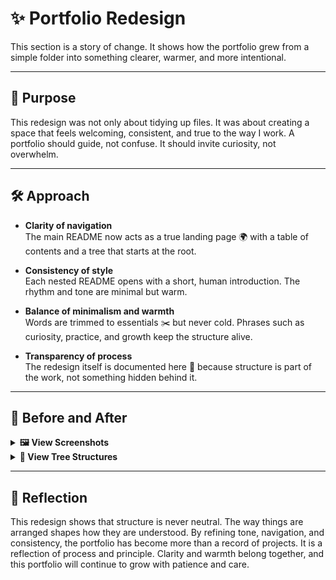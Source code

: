 # ✨ Portfolio Redesign

This section is a story of change. It shows how the portfolio grew from a simple folder into something clearer, warmer, and more intentional.  

---

## 🌱 Purpose

This redesign was not only about tidying up files. It was about creating a space that feels welcoming, consistent, and true to the way I work. A portfolio should guide, not confuse. It should invite curiosity, not overwhelm.  

---

## 🛠️ Approach

- **Clarity of navigation**  
  The main README now acts as a true landing page 🌍 with a table of contents and a tree that starts at the root.  

- **Consistency of style**  
  Each nested README opens with a short, human introduction. The rhythm and tone are minimal but warm.  

- **Balance of minimalism and warmth**  
  Words are trimmed to essentials ✂️ but never cold. Phrases such as curiosity, practice, and growth keep the structure alive.  

- **Transparency of process**  
  The redesign itself is documented here 📖 because structure is part of the work, not something hidden behind it.  

---

## 🔄 Before and After

<details>
<summary><strong>🖼️ View Screenshots</strong></summary>

**Before:**  
- [Screenshot 1 link here]  
- [Screenshot 2 link here]  

**After:**  
- [Screenshot 1 link here]  
- [Screenshot 2 link here]  

</details>

<details>
<summary><strong>🌳 View Tree Structures</strong></summary>

    📂 Portfolio (Before)
        └── README.md

    📂 Portfolio (After)
        └── README.md
            ├── Independent Projects
            ├── Guided Projects
            ├── Workflow Process
            ├── Certificates
            └── Acknowledgements

</details>

---

## 💭 Reflection

This redesign shows that structure is never neutral. The way things are arranged shapes how they are understood. By refining tone, navigation, and consistency, the portfolio has become more than a record of projects. It is a reflection of process and principle. Clarity and warmth belong together, and this portfolio will continue to grow with patience and care.
